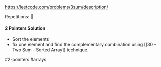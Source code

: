 https://leetcode.com/problems/3sum/description/

Repetitions: ||
#### 2 Pointers Solution
- Sort the elements
- fix one element and find the complementary combination using [[30 - Two Sum - Sorted Array]] technique.

#2-pointers #arrays 

